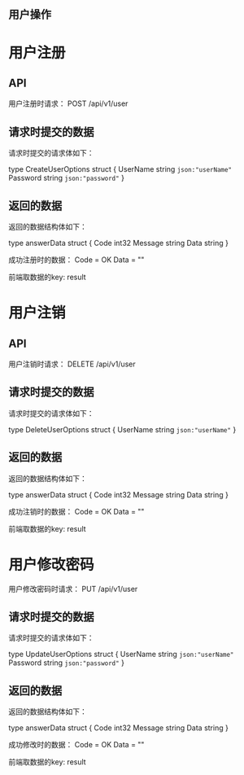 用户操作
----------------

# 用户注册

## API
用户注册时请求： POST /api/v1/user

## 请求时提交的数据
请求时提交的请求体如下：

type CreateUserOptions struct {
	UserName	string	`json:"userName"`
	Password	string	`json:"password"`
}

## 返回的数据
返回的数据结构体如下：

type answerData struct {
	Code	int32
	Message	string
	Data	string
}

成功注册时的数据：
Code = OK
Data = ""

前端取数据的key:
result

# 用户注销

## API
用户注销时请求： DELETE /api/v1/user

## 请求时提交的数据
请求时提交的请求体如下：

type DeleteUserOptions struct {
	UserName	string	`json:"userName"`
}

## 返回的数据
返回的数据结构体如下：

type answerData struct {
	Code	int32
	Message	string
	Data	string
}

成功注销时的数据：
Code = OK
Data = ""

前端取数据的key:
result

# 用户修改密码
用户修改密码时请求： PUT /api/v1/user

## 请求时提交的数据
请求时提交的请求体如下：

type UpdateUserOptions struct {
	UserName	string	`json:"userName"`
	Password	string	`json:"password"`
}

## 返回的数据
返回的数据结构体如下：

type answerData struct {
	Code	int32
	Message	string
	Data	string
}

成功修改时的数据：
Code = OK
Data = ""

前端取数据的key:
result
